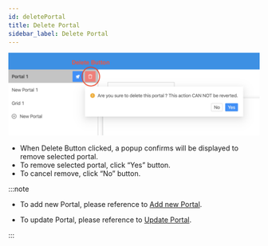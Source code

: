 ```yaml
---
id: deletePortal
title: Delete Portal
sidebar_label: Delete Portal
---
```


![](../../static/img/docs/portalManagement/delete-portal.png)

- When Delete Button clicked, a popup confirms will be displayed to remove selected portal.
- To remove selected portal, click “Yes” button.
- To cancel remove, click “No” button.

:::note

- To add new Portal, please reference to [Add new Portal](addPortal).

- To update Portal, please reference to [Update Portal](updatePortal).

:::
